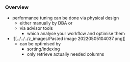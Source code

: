 ### Overview
+ performance tuning can be done via physical design
	+ either manually by DBA or
	+ via advisor tools
		+ which analyse your workflow and optimise them
+ ![[../../../z_images/Pasted image 20220505104037.png]]
	+ can be optimised by 
		+ sorting/indexing
		+ only retrieve actually needed columns